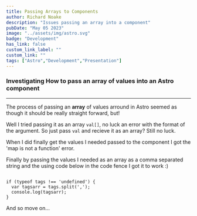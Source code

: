 ```yaml
---
title: Passing Arrays to Components
author: Richard Noake
description: "Issues passing an array into a component"
pubDate: "May 05 2023"
image: "../assets/img/astro.svg"
badge: "Development"
has_link: false
custom_link_label: ""
custom_link: ""
tags: ["Astro","Development","Presentation"]
---
```



### Investigating How to pass an array of values into an Astro component

---

The process of passing an **array** of values arround in Astro seemed as though it should be really straight forward, but!

Well I tried passing it as an array <code>val[]</code>, no luck an error with the format of the argument. So just pass <code>val</code> and recieve it as an array? Still no luck.

When I did finally get the values I needed passed to the component I got the 'map is not a function' error.

Finally by passing the values I needed as an array as a comma separated string and the using code below in the code fence I got it to work :)

<code>
if (typeof tags !== 'undefined') {
  var tagsarr = tags.split(',');
  console.log(tagsarr);
}
</code>

And so move on...
